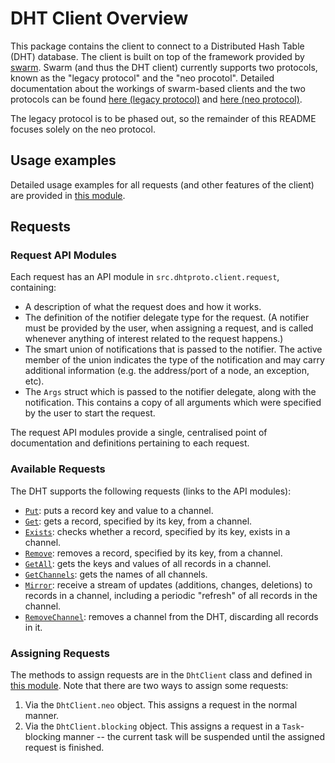 # DHT Client Overview

This package contains the client to connect to a Distributed Hash Table
(DHT) database. The client is built on top of the framework provided by
[swarm](https://github.com/sociomantic-tsunami/swarm/). Swarm (and thus the DHT
client) currently supports two protocols, known as the "legacy protocol" and the
"neo procotol". Detailed documentation about the workings of swarm-based clients
and the two protocols can be found
[here (legacy protocol)](https://github.com/sociomantic-tsunami/swarm/blob/v4.x.x/src/swarm/README_client.rst)
and [here (neo protocol)](https://github.com/sociomantic-tsunami/swarm/blob/v4.x.x/src/swarm/README_client_neo.rst).

The legacy protocol is to be phased out, so the remainder of this README focuses
solely on the neo protocol.

## Usage examples

Detailed usage examples for all requests (and other features of the client) are
provided in [this module](UsageExamples.d).

## Requests

### Request API Modules

Each request has an API module in `src.dhtproto.client.request`, containing:

* A description of what the request does and how it works.
* The definition of the notifier delegate type for the request. (A notifier
  must be provided by the user, when assigning a request, and is called whenever
  anything of interest related to the request happens.)
* The smart union of notifications that is passed to the notifier. The active
  member of the union indicates the type of the notification and may carry
  additional information (e.g. the address/port of a node, an exception, etc).
* The ``Args`` struct which is passed to the notifier delegate, along with the
  notification. This contains a copy of all arguments which were specified by
  the user to start the request.

The request API modules provide a single, centralised point of documentation and
definitions pertaining to each request.

### Available Requests

The DHT supports the following requests (links to the API modules):

* [`Put`](request/Put.d):
  puts a record key and value to a channel.
* [`Get`](request/Get.d):
  gets a record, specified by its key, from a channel.
* [`Exists`](request/Exists.d):
  checks whether a record, specified by its key, exists in a channel.
* [`Remove`](request/Remove.d):
  removes a record, specified by its key, from a channel.
* [`GetAll`](request/GetAll.d):
  gets the keys and values of all records in a channel.
* [`GetChannels`](request/GetChannels.d):
  gets the names of all channels.
* [`Mirror`](request/Mirror.d):
  receive a stream of updates (additions, changes, deletions) to records in a
  channel, including a periodic "refresh" of all records in the channel.
* [`RemoveChannel`](request/RemoveChannel.d):
  removes a channel from the DHT, discarding all records in it.

### Assigning Requests

The methods to assign requests are in the `DhtClient` class and defined in
[this module](mixins/NeoSupport.d). Note that there are two ways to assign some
requests:

1. Via the `DhtClient.neo` object. This assigns a request in the normal
   manner.
2. Via the `DhtClient.blocking` object. This assigns a request in a `Task`-
   blocking manner -- the current task will be suspended until the assigned
   request is finished.

